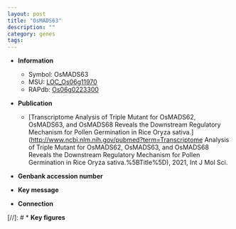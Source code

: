 ```yaml
---
layout: post
title: "OsMADS63"
description: ""
category: genes
tags: 
---
```


* **Information**  
    + Symbol: OsMADS63  
    + MSU: [LOC_Os06g11970](http://rice.uga.edu/cgi-bin/ORF_infopage.cgi?orf=LOC_Os06g11970)  
    + RAPdb: [Os06g0223300](https://rapdb.dna.affrc.go.jp/locus/?name=Os06g0223300)  

* **Publication**  
    + [Transcriptome Analysis of Triple Mutant for OsMADS62, OsMADS63, and OsMADS68 Reveals the Downstream Regulatory Mechanism for Pollen Germination in Rice Oryza sativa.](http://www.ncbi.nlm.nih.gov/pubmed?term=Transcriptome Analysis of Triple Mutant for OsMADS62, OsMADS63, and OsMADS68 Reveals the Downstream Regulatory Mechanism for Pollen Germination in Rice Oryza sativa.%5BTitle%5D), 2021, Int J Mol Sci.

* **Genbank accession number**  

* **Key message**  

* **Connection**  

[//]: # * **Key figures**  



